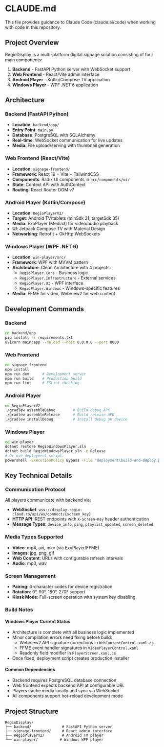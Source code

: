 # CLAUDE.md

This file provides guidance to Claude Code (claude.ai/code) when working with code in this repository.

## Project Overview

RegioDisplay is a multi-platform digital signage solution consisting of four main components:

1. **Backend** - FastAPI Python server with WebSocket support
2. **Web Frontend** - React/Vite admin interface  
3. **Android Player** - Kotlin/Compose TV application
4. **Windows Player** - WPF .NET 6 application

## Architecture

### Backend (FastAPI Python)
- **Location**: `backend/app/`
- **Entry Point**: `main.py`
- **Database**: PostgreSQL with SQLAlchemy
- **Real-time**: WebSocket communication for live updates
- **Media**: File upload/serving with thumbnail generation

### Web Frontend (React/Vite)
- **Location**: `signage-frontend/`
- **Framework**: React 19 + Vite + TailwindCSS
- **Components**: Radix UI components in `src/components/ui/`
- **State**: Context API with AuthContext
- **Routing**: React Router DOM v7

### Android Player (Kotlin/Compose)
- **Location**: `RegioPlayerV2/`  
- **Target**: Android TV/tablets (minSdk 21, targetSdk 35)
- **Media**: ExoPlayer (Media3) for video/audio playback
- **UI**: Jetpack Compose TV with Material Design
- **Networking**: Retrofit + OkHttp WebSockets

### Windows Player (WPF .NET 6)
- **Location**: `win-player/src/`
- **Framework**: WPF with MVVM pattern
- **Architecture**: Clean Architecture with 4 projects:
  - `RegioPlayer.Core` - Business logic
  - `RegioPlayer.Infrastructure` - External services
  - `RegioPlayer.UI` - WPF interface
  - `RegioPlayer.Windows` - Windows-specific features
- **Media**: FFME for video, WebView2 for web content

## Development Commands

### Backend
```bash
cd backend/app
pip install -r requirements.txt
uvicorn main:app --reload --host 0.0.0.0 --port 8000
```

### Web Frontend
```bash
cd signage-frontend
npm install
npm run dev      # Development server
npm run build    # Production build
npm run lint     # ESLint checking
```

### Android Player
```bash
cd RegioPlayerV2
./gradlew assembleDebug        # Build debug APK
./gradlew assembleRelease      # Build release APK
./gradlew installDebug         # Install debug on device
```

### Windows Player
```bash
cd win-player
dotnet restore RegioWindowsPlayer.sln
dotnet build RegioWindowsPlayer.sln -c Release
# Or use deployment script:
powershell -ExecutionPolicy Bypass -File "deployment\build-and-deploy.ps1"
```

## Key Technical Details

### Communication Protocol
All players communicate with backend via:
- **WebSocket**: `wss://display.regio-cloud.ro/api/ws/connect/{screen_key}`
- **HTTP API**: REST endpoints with `X-Screen-Key` header authentication
- **Message Types**: `device_info`, `ping`, `playlist_updated`, `screen_deleted`

### Media Types Supported
- **Video**: mp4, avi, mkv (via ExoPlayer/FFME)
- **Images**: jpg, png, gif
- **Web Content**: URLs with configurable refresh intervals
- **Audio**: mp3, wav

### Screen Management
- **Pairing**: 6-character codes for device registration
- **Rotation**: 0°, 90°, 180°, 270° support
- **Kiosk Mode**: Full-screen operation with system key disabling

### Build Notes

#### Windows Player Current Status
- Architecture is complete with all business logic implemented
- Minor compilation errors need fixing before build:
  - WebView2 API signature corrections in `WebContentControl.xaml.cs`
  - FFME event handler signatures in `VideoPlayerControl.xaml`
  - Readonly field modifier in `PlayerScreen.xaml.cs`
- Once fixed, deployment script creates production installer

#### Common Dependencies
- Backend requires PostgreSQL database connection
- Web frontend expects backend API at configurable URL
- Players cache media locally and sync via WebSocket
- All components support hot-reload development mode

## Project Structure
```
RegioDisplay/
├── backend/              # FastAPI Python server
├── signage-frontend/     # React admin interface  
├── RegioPlayerV2/        # Android TV player
└── win-player/          # Windows WPF player
```